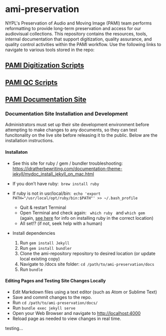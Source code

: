 # ami-preservation
NYPL's Preservation of Audio and Moving Image (PAMI) team performs reformatting to provide long-term preservation and access for our audiovisual collections. This repository contains the resources, tools, internal documentation that support digitization, quality assurance, and quality control activities within the PAMI workflow. Use the following links to navigate to various tools stored in the repo:

## [PAMI Digitization Scripts](https://github.com/NYPL/ami-preservation/tree/master/pami_scripts)
## [PAMI QC Scripts](https://github.com/NYPL/ami-preservation/tree/master/qc_scripts)
## [PAMI Documentation Site](https://nypl.github.io/ami-preservation/)
### Documentation Site Installation and Development
Administrators must set up their site development environment before attempting to make changes to any documents, so they can test funcitonality on the live site before releasing it to the public. Below are the installation instructions.

#### Installaton

* See this site for ruby / gem / bundler troubleshooting:
https://idratherbewriting.com/documentation-theme-jekyll/mydoc_install_jekyll_on_mac.html

* If you don’t have ruby:  ```brew install ruby```
* If ruby is not in usr/local/bin:  ```echo 'export PATH="/usr/local/opt/ruby/bin:$PATH"' >> ~/.bash_profile```

  * Quit & restart Terminal 
  * Open Terminal and check again:   ```which ruby ``` and ```which gem ``` (again, [see here](https://idratherbewriting.com/documentation-theme-jekyll/mydoc_install_jekyll_on_mac.html) for info on installing ruby in the correct location)
  * All set!? (if not, seek help with a human)

* Install dependencies
  1. Run ```gem install Jekyll```
  2. Run ```gem install bundler```
  3. Clone the ami-repository repository to desired location (or update local existing copy)
  4. Navigate to /docs site folder: ```cd /path/to/ami-preservation/docs```
  6. Run ```bundle```

#### Editing Pages and Testing Site Changes Locally
* Edit Markdown files using a text editor (such as Atom or Sublime Text)
* Save and commit changes to the repo.
* Run ```cd /path/to/ami-preservation/docs/```
* Run ```bundle exec jekyll serve```
* Open your Web Browser and navigate to [http://localhost:4000](http://localhost:4000)
* Reload page as needed to view changes in real time.

testing...
